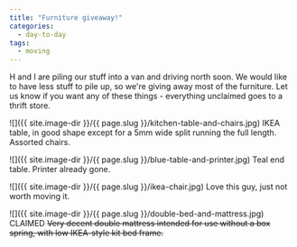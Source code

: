 ```yaml
---
title: "Furniture giveaway!"
categories:
  - day-to-day
tags:
  - moving
---
```

H and I are piling our stuff into a van and driving north soon.
We would like to have less stuff to pile up,
so we're giving away most of the furniture.
Let us know if you want any of these things -
everything unclaimed goes to a thrift store.

![]({{ site.image-dir }}/{{ page.slug }}/kitchen-table-and-chairs.jpg)
IKEA table, in good shape except for a 5mm wide split running the full length.
Assorted chairs.

![]({{ site.image-dir }}/{{ page.slug }}/blue-table-and-printer.jpg)
Teal end table. Printer already gone.

![]({{ site.image-dir }}/{{ page.slug }}/ikea-chair.jpg)
Love this guy, just not worth moving it.

![]({{ site.image-dir }}/{{ page.slug }}/double-bed-and-mattress.jpg)
CLAIMED ~~Very decent double mattress intended for use without a box spring,
with low IKEA-style kit bed frame.~~